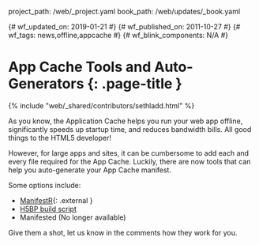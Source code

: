project_path: /web/_project.yaml
book_path: /web/updates/_book.yaml

{# wf_updated_on: 2019-01-21 #}
{# wf_published_on: 2011-10-27 #}
{# wf_tags: news,offline,appcache #}
{# wf_blink_components: N/A #}

# App Cache Tools and Auto-Generators {: .page-title }

{% include "web/_shared/contributors/sethladd.html" %}


As you know, the Application Cache helps you run your web app offline, significantly speeds up startup time, and reduces bandwidth bills.  All good things to the HTML5 developer!

However, for large apps and sites, it can be cumbersome to add each and every file required for the App Cache.  Luckily, there are now tools that can help you auto-generate your App Cache manifest.

Some options include:

* [ManifestR](http://westciv.com/tools/manifestR/){: .external }
* [H5BP build script](https://github.com/jamesgpearce/confess)
* Manifested (No longer available)

Give them a shot, let us know in the comments how they work for you.


